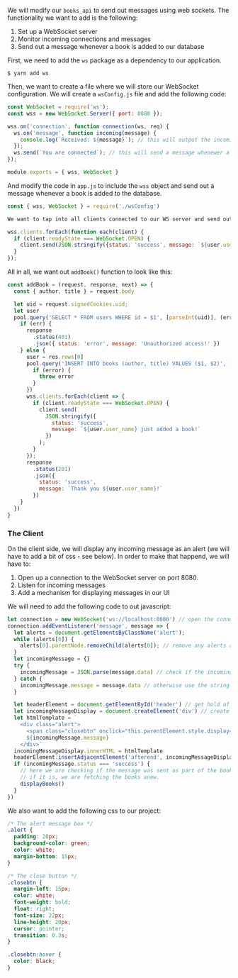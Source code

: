 
We will modify our `books_api` to send out messages using web sockets. The functionality we want to add is the following:

1.  Set up a WebSocket server
2.  Monitor incoming connections and messages
3.  Send out a message whenever a book is added to our database

First, we need to add the `ws` package as a dependency to our application.
```
$ yarn add ws
```
Then, we want to create a file where we will store our WebSocket configuration. We will create a `wsConfig.js` file and add the following code:
```javascript
const WebSocket = require('ws');
const wss = new WebSocket.Server({ port: 8080 });

wss.on('connection', function connection(ws, req) {
  ws.on('message', function incoming(message) {
    console.log(`Received: ${message}`); // this will output the incoming message in logs
  });
  ws.send(`You are connected`); // this will send a message whenewer a new client connects
});

module.exports = { wss, WebSocket }
```
And modify the code in `app.js` to include the `wss` object and send out a message whenever a book is added to the database.
```javascript
const { wss, WebSocket } = require('./wsConfig')

We want to tap into all clients connected to our WS server and send out a message if the connection is in an `OPEN` state. We want to add the following code to the `addBook()` function.

wss.clients.forEach(function each(client) {
  if (client.readyState === WebSocket.OPEN) {
    client.send(JSON.stringify({status: 'success', message: `${user.user_name} just added a book!`}));
  }
});
```
All in all, we want out `addBook()` function to look like this:
```javascript
const addBook = (request, response, next) => {
  const { author, title } = request.body

  let uid = request.signedCookies.uid;
  let user
  pool.query('SELECT * FROM users WHERE id = $1', [parseInt(uid)], (err, res) => {
    if (err) {
      response
        .status(401)
        .json({ status: 'error', message: 'Unauthorized access!' })
    } else {
      user = res.rows[0]
      pool.query('INSERT INTO books (author, title) VALUES ($1, $2)', [author, title], error => {
        if (error) {
          throw error
        }
      })
      wss.clients.forEach(client => {
        if (client.readyState === WebSocket.OPEN) {
          client.send(
            JSON.stringify({
              status: 'success',
              message: `${user.user_name} just added a book!`
            })
          );
        }
      });
      response
        .status(201)
        .json({
          status: 'success',
          message: `Thank you ${user.user_name}!`
        })
    }
  })
}
```
### The Client

On the client side, we will display any incoming message as an alert (we will have to add a bit of css - see below). In order to make that happend, we will have to:

1.  Open up a connection to the WebSocket server on port 8080.
2.  Listen for incoming messages
3.  Add a mechanism for displaying messages in our UI

We will need to add the following code to out javascript:
```javascript
let connection = new WebSocket('ws://localhost:8080') // open the connection
connection.addEventListener('message', message => {
  let alerts = document.getElementsByClassName('alert');
  while (alerts[0]) {
    alerts[0].parentNode.removeChild(alerts[0]); // remove any alerts already displayed 
  }
  let incomingMessage = {} 
  try {
    incomingMessage = JSON.parse(message.data) // check if the incoming message can be parsed
  } catch {
    incomingMessage.message = message.data // otherwise use the string
  }

  let headerElement = document.getElementById('header') // get hold of the #header element
  let incomingMessageDisplay = document.createElement('div') // create a new div that will be used to display the message
  let htmlTemplate = `
    <div class="alert">
      <span class="closebtn" onclick="this.parentElement.style.display='none';">&times;</span>
      ${incomingMessage.message}
    </div>` 
  incomingMessageDisplay.innerHTML = htmlTemplate 
  headerElement.insertAdjacentElement('afterend', incomingMessageDisplay) // add the message to the UI below the #header element
  if (incomingMessage.status === 'success') {
    // here we are checking if the message was sent as part of the book creation flow. 
    // if it is, we are fetching the books anew.
    displayBooks()
  }
})
```
We also want to add the following css to our project:
```css
/* The alert message box */
.alert {
  padding: 20px;
  background-color: green; 
  color: white;
  margin-bottom: 15px;
}

/* The close button */
.closebtn {
  margin-left: 15px;
  color: white;
  font-weight: bold;
  float: right;
  font-size: 22px;
  line-height: 20px;
  cursor: pointer;
  transition: 0.3s;
}

.closebtn:hover {
  color: black;
}
```